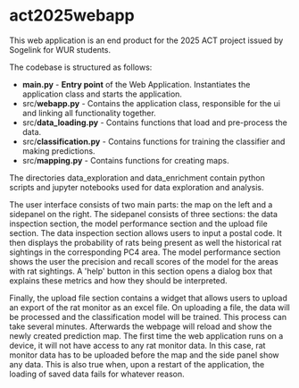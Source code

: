 # act2025webapp
This web application is an end product for the 2025 ACT project issued by Sogelink for WUR students.

The codebase is structured as follows:
- **main.py** - **Entry point** of the Web Application. Instantiates the application class and starts the application.
- src/**webapp.py** - Contains the application class, responsible for the ui and linking all functionality together.
- src/**data_loading.py** - Contains functions that load and pre-process the data.
- src/**classification.py** - Contains functions for training the classifier and making predictions.
- src/**mapping.py** - Contains functions for creating maps.

The directories data_exploration and data_enrichment contain python scripts and jupyter notebooks used for data exploration and analysis.

The user interface consists of two main parts: the map on the left and a sidepanel on the right. The sidepanel consists of three sections: the data inspection section, the model performance section and the upload file section. The data inspection section allows users to input a postal code. It then displays the probability of rats being present as well the historical rat sightings in the corresponding PC4 area. The model performance section shows the user the precision and recall scores of the model for the areas with rat sightings. A 'help' button in this section opens a dialog box that explains these metrics and how they should be interpreted.  

Finally, the upload file section contains a widget that allows users to upload an export of  the rat monitor as an excel file. On uploading a file, the data will be processed and the classification model will be trained. This process can take several minutes. Afterwards the webpage will reload and show the newly created prediction map. The first time the web application runs on a device, it will not have access to any rat monitor data. In this case, rat monitor data has to be uploaded before the map and the side panel show any data. This is also true when, upon a restart of the application, the loading of saved data fails for whatever reason.
